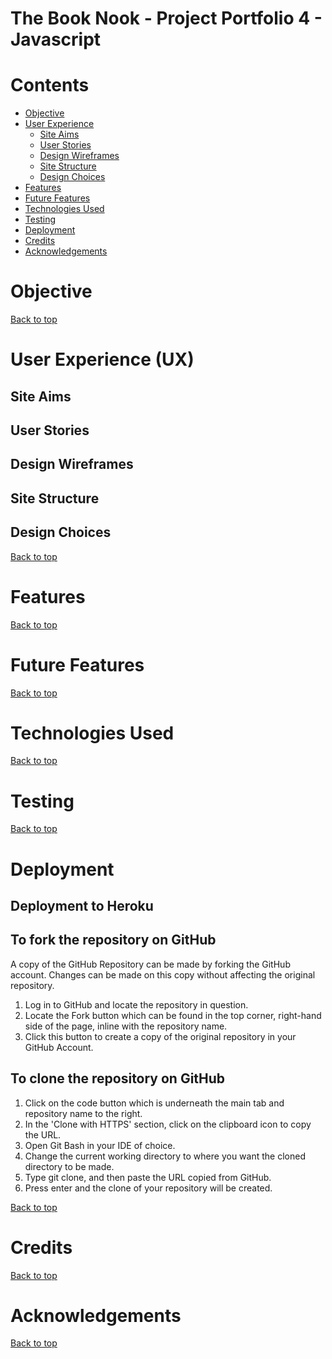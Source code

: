 # **The Book Nook - Project Portfolio 4 - Javascript**

# Contents

* [Objective](<#objective>) 
* [User Experience](<#user-experience-ux>)
    * [Site Aims](<#site-aims>)
    * [User Stories](<#user-stories>)
    * [Design Wireframes](<#design-wireframes>)
    * [Site Structure](<#site-structure>)
    * [Design Choices](<#design-choices>)
* [Features](<#features>)
* [Future Features](<#future-features>)
* [Technologies Used](<#technologies-used>)
* [Testing](<#testing>)
* [Deployment](<#deployment>)
* [Credits](<#credits>)
* [Acknowledgements](<#acknowledgements>)

# Objective


[Back to top](<#contents>)

# User Experience (UX)

## Site Aims


## User Stories


## Design Wireframes


## Site Structure


## Design Choices


[Back to top](<#contents>)

# Features


[Back to top](<#contents>)

# Future Features


[Back to top](<#contents>)

# Technologies Used


[Back to top](<#contents>)

# Testing

[Back to top](<#contents>)

# Deployment

## Deployment to Heroku

## To fork the repository on GitHub

A copy of the GitHub Repository can be made by forking the GitHub account. Changes can be made on this copy without affecting the original repository.

1. Log in to GitHub and locate the repository in question.
2. Locate the Fork button which can be found in the top corner, right-hand side of the page, inline with the repository name.
3. Click this button to create a copy of the original repository in your GitHub Account.

## To clone the repository on GitHub

1. Click on the code button which is underneath the main tab and repository name to the right.
2. In the 'Clone with HTTPS' section, click on the clipboard icon to copy the URL.
3. Open Git Bash in your IDE of choice.
4. Change the current working directory to where you want the cloned directory to be made.
5. Type git clone, and then paste the URL copied from GitHub.
6. Press enter and the clone of your repository will be created.

[Back to top](<#contents>)

# Credits

[Back to top](<#contents>)

# Acknowledgements


[Back to top](<#contents>)